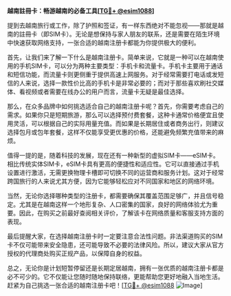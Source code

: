 **越南註冊卡：畅游越南的必备工具[[TG💪+ @esim1088](https://t.me/s/esim1088)]**

提到去越南旅行或工作，除了护照和签证，有一样东西绝对不能忽视——那就是越南的註冊卡（即SIM卡）。无论是想保持与家人朋友的联系，还是需要在陌生环境中快速获取网络支持，一张合适的越南注册卡都能为你提供极大的便利。

首先，让我们来了解一下什么是越南注册卡。简单来说，它就是一种可以在越南使用的手机SIM卡，可以分为两种主要类型：手机卡和流量卡。手机卡主要用于通话和短信功能，而流量卡则更侧重于提供高速上网服务。对于经常需要打电话或发短信的人来说，选择一款性价比高的手机卡是非常必要的；而对于那些喜欢刷社交媒体、看视频或者需要在线办公的用户而言，流量卡无疑是最佳选择。

那么，在众多品牌中如何挑选适合自己的越南注册卡呢？首先，你需要考虑自己的需求。如果你只是短期旅游，那么可以选择预付费套餐，这种卡通常价格便宜且使用灵活，可以根据自己的实际用量充值。而如果是长期居住或者商务出行，则建议选择包月或包年套餐，这样不仅能享受更优惠的价格，还能避免频繁充值带来的麻烦。

值得一提的是，随着科技的发展，现在还有一种新型的虚拟SIM卡——eSIM卡。相比传统实体SIM卡，eSIM卡具有更高的便捷性和适应性。它可以直接通过手机设置进行激活，无需更换物理卡槽即可切换不同的运营商和服务计划。这对于经常跨国旅行的人来说尤其方便，因为它能够轻松应对不同国家和地区的网络环境。

当然，无论你选择哪种类型的注册卡，都需要确保其覆盖范围足够广，并且信号稳定。尤其是在越南这样一个地形复杂、人口密集的国家，良好的网络体验尤为重要。因此，在购买之前最好查阅相关评价，了解该卡在网络质量和客服支持方面的表现。

最后提醒大家，在选择越南注册卡时一定要注意合法性问题。非法渠道购买的SIM卡不仅可能带来安全隐患，还可能导致不必要的法律风险。所以，建议大家从官方授权的代理商处购买正规产品，以保障自身的权益。

总之，无论你是计划短暂停留还是长期定居越南，拥有一张优质的越南注册卡都是必不可少的。它不仅能让您随时随地保持联络，更能帮助您更好地融入当地生活。赶紧为自己挑选一张合适的越南注册卡吧！[[TG💪+ @esim1088](https://t.me/s/esim1088) ![Image](https://i.postimg.cc/4NQfJmqS/Snipaste-2025-05-13-00-14-12.png)]